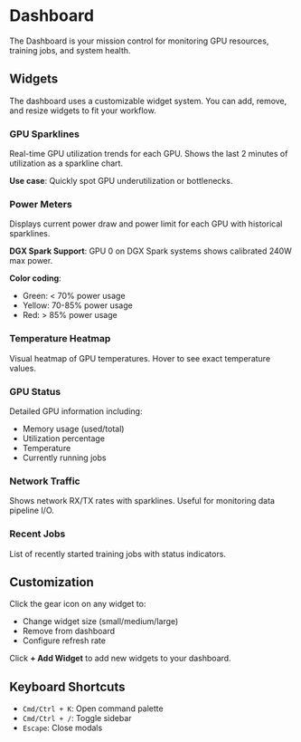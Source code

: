 # Dashboard

The Dashboard is your mission control for monitoring GPU resources, training jobs, and system health.

## Widgets

The dashboard uses a customizable widget system. You can add, remove, and resize widgets to fit your workflow.

### GPU Sparklines

Real-time GPU utilization trends for each GPU. Shows the last 2 minutes of utilization as a sparkline chart.

**Use case**: Quickly spot GPU underutilization or bottlenecks.

### Power Meters

Displays current power draw and power limit for each GPU with historical sparklines.

**DGX Spark Support**: GPU 0 on DGX Spark systems shows calibrated 240W max power.

**Color coding**:
- Green: < 70% power usage
- Yellow: 70-85% power usage
- Red: > 85% power usage

### Temperature Heatmap

Visual heatmap of GPU temperatures. Hover to see exact temperature values.

### GPU Status

Detailed GPU information including:
- Memory usage (used/total)
- Utilization percentage
- Temperature
- Currently running jobs

### Network Traffic

Shows network RX/TX rates with sparklines. Useful for monitoring data pipeline I/O.

### Recent Jobs

List of recently started training jobs with status indicators.

## Customization

Click the gear icon on any widget to:
- Change widget size (small/medium/large)
- Remove from dashboard
- Configure refresh rate

Click **+ Add Widget** to add new widgets to your dashboard.

## Keyboard Shortcuts

- `Cmd/Ctrl + K`: Open command palette
- `Cmd/Ctrl + /`: Toggle sidebar
- `Escape`: Close modals
